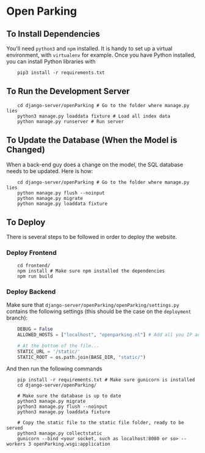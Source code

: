 # Open Parking

## To Install Dependencies
You'll need `python3` and `npm` installed. It is handy to set up a virtual
environment, with `virtualenv` for example. Once you have Python installed,
you can install Python libraries with
```
	pip3 install -r requirements.txt
```

## To Run the Development Server
```
	cd django-server/openParking # Go to the folder where manage.py lies
	python3 manage.py loaddata fixture # Load all index data
	python manage.py runserver # Run server
```

## To Update the Database (When the Model is Changed)
When a back-end guy does a change on the model, the SQL database needs to be
updated. Here is how:
```
	cd django-server/openParking # Go to the folder where manage.py lies
	python manage.py flush --noinput
	python manage.py migrate
	python manage.py loaddata fixture
```

## To Deploy
There is several steps to be followed in order to deploy the website.

### Deploy Frontend
```
    cd frontend/
	npm install # Make sure npm installed the dependencies
	npm run build
```

### Deploy Backend
Make sure that `django-server/openParking/openParking/settings.py` contains the
following settings (this should be the case on the `deployment` branch):
```py
    DEBUG = False
	ALLOWED_HOSTS = ["localhost", "openparking.nl"] # Add all you IP addresses and domain names

	# At the bottom of the file...
	STATIC_URL = '/static/'
	STATIC_ROOT = os.path.join(BASE_DIR, "static/")
```
And then run the following commands
```
    pip install -r requirements.txt # Make sure gunicorn is installed
    cd django-server/openParking/

	# Make sure the database is up to date
	python3 manage.py migrate
	python3 manage.py flush --noinput
	python3 manage.py loaddata fixture

	# Copy the static file to the static file folder, ready to be served
	python3 manage.py collectstatic
    gunicorn --bind <your socket, such as localhost:8080 or so> --workers 3 openParking.wsgi:application
```
